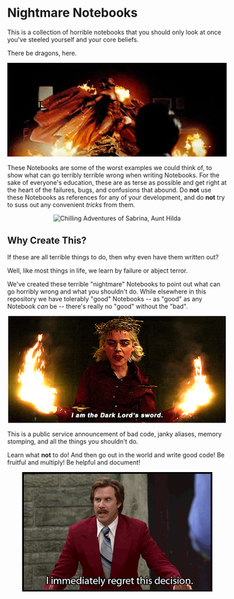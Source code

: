 # Nightmare Notebooks

This is a collection of horrible notebooks that you should only look at once you've steeled yourself and your core beliefs.

There be dragons, here.

<div align="center">
  
![Thanks, I Hate It](../imgs/Hannibal-s03-RedDragon.gif)

</div>

These Notebooks are some of the worst examples we could think of, to show what can go terribly terrible wrong when writing Notebooks. For the sake of everyone's education, these are as terse as possible and get right at the heart of the failures, bugs, and confusions that abound. Do __not__ use these Notebooks as references for any of your development, and do __not__ try to suss out any convenient _tricks_ from them.

<div align="center">
  
![Chilling Adventures of Sabrina, Aunt Hilda](../imgs/ChillingSabrina-Hilda-SlowlyEatAway.gif)

</div>

## Why Create This?

If these are all terrible things to do, then why even have them written out?

Well, like most things in life, we learn by failure or abject terror.

We've created these terrible "nightmare" Notebooks to point out what can go horribly wrong and what you shouldn't do. While elsewhere in this repository we have tolerably "good" Notebooks -- as "good" as any Notebook _can_ be -- there's really no "good" without the "bad".

<div align="center">
  
![Chilling Adventures of Sabrina, Dark Lord's Sword](../imgs/ChillingSabrina-Sabrina-DarkLordSword.gif)

</div>

This is a public service announcement of bad code, janky aliases, memory stomping, and all the things you shouldn't do.

Learn what __not__ to do! And then go out in the world and write good code! Be fruitful and multiply! Be helpful and document!

<div align="center">
  
![Anchorman, Regre](../imgs/Anchorman-RonBurgundy-ImmediatelyRegret.gif)

</div>
